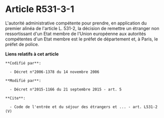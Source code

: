# Article R531-3-1

L'autorité administrative compétente pour prendre, en application du premier alinéa de l'article L. 531-2, la décision de
remettre un étranger non ressortissant d'un Etat membre de l'Union européenne aux autorités compétentes d'un Etat membre est
le préfet de département et, à Paris, le préfet de police.

**Liens relatifs à cet article**

	**Codifié par**:

	  - Décret n°2006-1378 du 14 novembre 2006

	**Modifié par**:

	  - Décret n°2015-1166 du 21 septembre 2015 - art. 5

	**Cite**:

	  - Code de l'entrée et du séjour des étrangers et ... - art. L531-2 (V)

